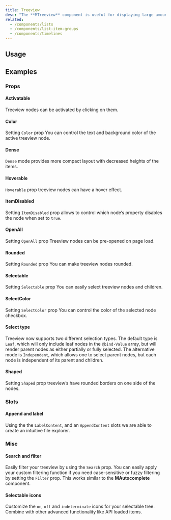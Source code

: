 ```yaml
---
title: Treeview
desc: "The **MTreeview** component is useful for displaying large amounts of nested data."
related:
  - /components/lists
  - /components/list-item-groups
  - /components/timelines
---
```


## Usage

<treeview-usage></treeview-usage>

## Examples

### Props

#### Activatable

Treeview nodes can be activated by clicking on them.

<example file="" />

#### Color

Setting `Color` prop You can control the text and background color of the active treeview node.

<example file="" />

#### Dense

`Dense` mode provides more compact layout with decreased heights of the items.

<example file="" />

#### Hoverable

`Hoverable` prop treeview nodes can have a hover effect.

<example file="" />

#### ItemDisabled

Setting `ItemDisabled` prop allows to control which node’s property disables the node when set to `true`.

<example file="" />

#### OpenAll

Setting `OpenAll` prop Treeview nodes can be pre-opened on page load.

<example file="" />

#### Rounded

Setting `Rounded` prop You can make treeview nodes rounded.

<example file="" />

#### Selectable

Setting `Selectable` prop You can easily select treeview nodes and children.

<example file="" />

#### SelectColor

Setting `SelectColor` prop You can control the color of the selected node checkbox.

<example file="" />

#### Select type

Treeview now supports two different selection types. The default type is `Leaf`, which will only include leaf nodes in
the `@bind-Value` array, but will render parent nodes as either partially or fully selected. The alternative mode is
`Independent`, which allows one to select parent nodes, but each node is independent of its parent and children.

<example file="" />

#### Shaped

Setting `Shaped` prop treeview’s have rounded borders on one side of the nodes.

<example file="" />

### Slots

#### Append and label

Using the the `LabelContent`, and an `AppendContent` slots we are able to create an intuitive file explorer.

<example file="" />

### Misc

#### Search and filter

Easily filter your treeview by using the `Search` prop. You can easily apply your custom filtering function if you
need case-sensitive or fuzzy filtering by setting the `Filter` prop. This works similar to the **MAutocomplete**
component.

<example file="" />

#### Selectable icons

Customize the `on`, `off` and `indeterminate` icons for your selectable tree. Combine with other advanced
functionality like API loaded items.

<example file="" />